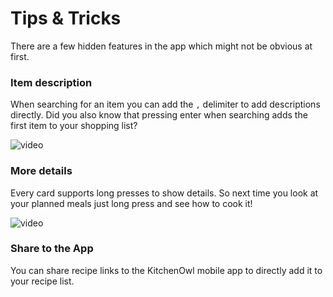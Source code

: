 # Tips & Tricks

There are a few hidden features in the app which might not be obvious at first.

### Item description

When searching for an item you can add the `,` delimiter to add descriptions directly.
Did you also know that pressing enter when searching adds the first item to your shopping list?

![video](/img/screenshots/description.gif)

### More details

Every card supports long presses to show details. So next time you look at your planned meals just long press and see how to cook it!

![video](/img/screenshots/more-info.gif)

### Share to the App

You can share recipe links to the KitchenOwl mobile app to directly add it to your recipe list.
